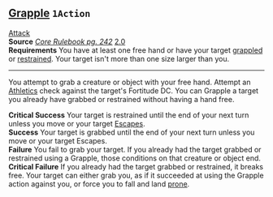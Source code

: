 ## [Grapple](https://2e.aonprd.com/Actions.aspx?ID=35) `1Action`

[Attack](https://2e.aonprd.com/Traits.aspx?ID=15)  
**Source** [_Core Rulebook pg. 242_](https://paizo.com/products/btq01y0k?Pathfinder-Core-Rulebook) [2.0](https://2e.aonprd.com/Sources.aspx?ID=1)  
**Requirements** You have at least one free hand or have your target [grappled](https://2e.aonprd.com/Conditions.aspx?ID=20) or [restrained](https://2e.aonprd.com/Conditions.aspx?ID=33). Your target isn't more than one size larger than you.

___

You attempt to grab a creature or object with your free hand. Attempt an [Athletics](https://2e.aonprd.com/Skills.aspx?ID=3) check against the target's Fortitude DC. You can Grapple a target you already have grabbed or restrained without having a hand free.

**Critical Success** Your target is restrained until the end of your next turn unless you move or your target [Escapes](https://2e.aonprd.com/Actions.aspx?ID=79).  
**Success** Your target is grabbed until the end of your next turn unless you move or your target Escapes.  
**Failure** You fail to grab your target. If you already had the target grabbed or restrained using a Grapple, those conditions on that creature or object end.  
**Critical Failure** If you already had the target grabbed or restrained, it breaks free. Your target can either grab you, as if it succeeded at using the Grapple action against you, or force you to fall and land [prone](https://2e.aonprd.com/Conditions.aspx?ID=31).
